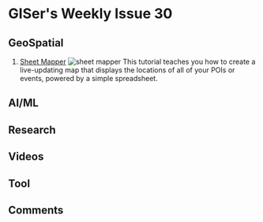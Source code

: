 # GISer's Weekly Issue 30

## GeoSpatial

1. [Sheet Mapper](https://www.mapbox.com/impact-tools/sheet-mapper/?utm_medium=blog&utm_source=mapbox-blog&utm_campaign=blog%7Cmapbox-blog%7Ccommunity%7Cearth-day-lives-map-of-local-livestreams-10421b35b61-20-04&utm_term=community&utm_content=earth-day-lives-map-of-local-livestreams-10421b35b61)
   ![sheet mapper](https://assets.website-files.com/5e68366b9284215ce7fa543a/5e7e803a5178b5e43dc7d671_map%20sheet%20side%20by%20side%20wide.jpg)
   This tutorial teaches you how to create a live-updating map that displays the locations of all of your POIs or events, powered by a simple spreadsheet.

## AI/ML

## Research

## Videos

## Tool

## Comments
